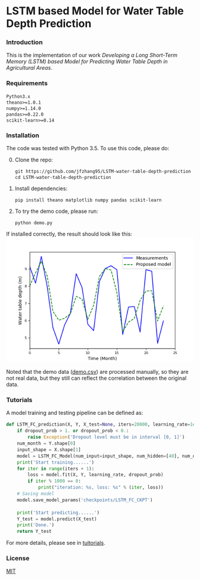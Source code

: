 # LSTM based Model for Water Table Depth Prediction

### Introduction
This is the implementation of our work *Developing a Long Short-Term Memory (LSTM) based Model for Predicting Water Table Depth in Agricultural Areas*.

### Requirements
```
Python3.x
theano>=1.0.1
numpy>=1.14.0
pandas>=0.22.0
scikit-learn>=0.14
```
### Installation
The code was tested with Python 3.5. To use this code, please do:


0. Clone the repo:
    ```Shell
    git https://github.com/jfzhang95/LSTM-water-table-depth-prediction
    cd LSTM-water-table-depth-prediction
    ```
 
1. Install dependencies:
    ```Shell
    pip install theano matplotlib numpy pandas scikit-learn
    ```    
  
2. To try the demo code, please run:
    ```Shell
    python demo.py
    ```

If installed correctly, the result should look like this:
![results](doc/results.png)

Noted that the demo data ([demo.csv](https://github.com/jfzhang95/LSTM-water-table-depth-prediction/blob/master/demo.csv)) are processed manually,  so they are not real data, but they still can reflect the correlation between the original data.

### Tutorials
A model training and testing pipeline can be defined as:
 
```python
def LSTM_FC_prediction(X, Y, X_test=None, iters=20000, learning_rate=1e-4, dropout_prob=0.5):
    if dropout_prob > 1. or dropout_prob < 0.:
        raise Exception('Dropout level must be in interval [0, 1]')
    num_month = Y.shape[0]
    input_shape = X.shape[1]
    model = LSTM_FC_Model(num_input=input_shape, num_hidden=[40], num_output=1)
    print('Start training......')
    for iter in range(iters + 1):
        loss = model.fit(X, Y, learning_rate, dropout_prob)
        if iter % 1000 == 0:
            print("iteration: %s, loss: %s" % (iter, loss))
    # Saving model
    model.save_model_params('checkpoints/LSTM_FC_CKPT')

    print('Start predicting......')
    Y_test = model.predict(X_test)
    print('Done.')
    return Y_test
```
For more details, please see in [tuitorials](https://github.com/jfzhang95/LSTM-water-table-depth-prediction/blob/master/tutorials.ipynb).


### License
[MIT](https://github.com/jfzhang95/LSTM-water-table-depth-prediction/blob/master/LICENSE)

